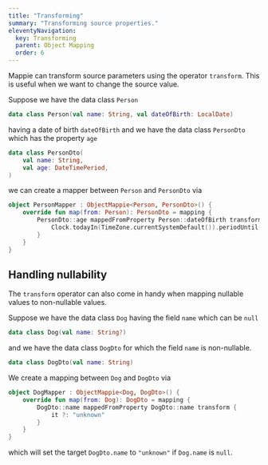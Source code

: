 ```yaml
---
title: "Transforming"
summary: "Transforming source properties."
eleventyNavigation:
  key: Transforming
  parent: Object Mapping
  order: 6
---
```


Mappie can transform source parameters using the operator `transform`. This is useful when we want to change the source
value.

Suppose we have the data class `Person`
```kotlin
data class Person(val name: String, val dateOfBirth: LocalDate)
```
having a date of birth `dateOfBirth` and we have the data class `PersonDto` which has the property `age`
```kotlin
data class PersonDto(
    val name: String, 
    val age: DateTimePeriod, 
)
```
we can create a mapper between `Person` and `PersonDto` via
```kotlin
object PersonMapper : ObjectMappie<Person, PersonDto>() {
    override fun map(from: Person): PersonDto = mapping {
        PersonDto::age mappedFromProperty Person::dateOfBirth transform { dateOfBirth ->
            Clock.todayIn(TimeZone.currentSystemDefault()).periodUntil(dateOfBirth) 
        }
    }
}
```

## Handling nullability
The `transform` operator can also come in handy when mapping nullable values to non-nullable values. 

Suppose we have the data class `Dog` having the field `name` which can be `null`
```kotlin
data class Dog(val name: String?)
```
and we have the data class `DogDto` for which the field `name` is non-nullable.
```kotlin
data class DogDto(val name: String)
```

We create a mapping between `Dog` and `DogDto` via 
```kotlin
object DogMapper : ObjectMappie<Dog, DogDto>() {
    override fun map(from: Dog): DogDto = mapping {
        DogDto::name mappedFromProperty DogDto::name transform {
            it ?: "unknown"
        }
    }
}
```
which will set the target `DogDto.name` to `"unknown"` if `Dog.name` is `null`.